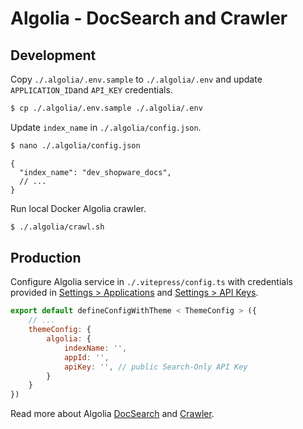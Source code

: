 # Algolia - DocSearch and Crawler

## Development

Copy `./.algolia/.env.sample` to `./.algolia/.env` and update `APPLICATION_ID`and `API_KEY` credentials.

```bash
$ cp ./.algolia/.env.sample ./.algolia/.env

```

Update `index_name` in `./.algolia/config.json`.

```bash
$ nano ./.algolia/config.json
```

```json5
{
  "index_name": "dev_shopware_docs",
  // ...
}
```

Run local Docker Algolia crawler.

```bash
$ ./.algolia/crawl.sh

```

## Production

Configure Algolia service in `./.vitepress/config.ts` with credentials provided
in [Settings > Applications](https://www.algolia.com/account/applications)
and [Settings > API Keys](https://www.algolia.com/account/api-keys/all).

```js
export default defineConfigWithTheme < ThemeConfig > ({
    // ...
    themeConfig: {
        algolia: {
            indexName: '',
            appId: '',
            apiKey: '', // public Search-Only API Key
        }
    }
})
```

Read more about Algolia [DocSearch](https://docsearch.algolia.com/)
and [Crawler](https://www.algolia.com/products/search-and-discovery/crawler/).